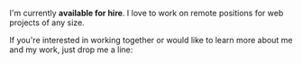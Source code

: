 I'm currently **available for hire**. I love to work on remote positions for web projects of any size.

If you're interested in working together or would like to learn more about me and my work, just drop me a line:
